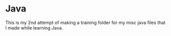 # Java
This is my 2nd attempt of making a training folder for my misc java files that I made while learning Java.
